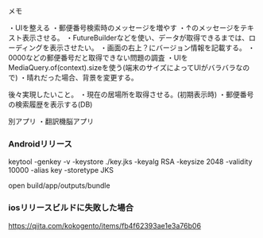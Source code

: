 メモ

・UIを整える
・郵便番号検索時のメッセージを増やす
・↑のメッセージをテキスト表示させる。
・FutureBuilderなどを使い、データが取得できるまでは、ローディングを表示させたい。
・画面の右上？にバージョン情報を記載する。
・0000などの郵便番号だと取得できない問題の調査
・UIをMediaQuery.of(context).sizeを使う(端末のサイズによってUIがバラバラなので)
・晴れだった場合、背景を変更する。

後々実現したいこと。
・現在の居場所を取得させる。(初期表示時)
・郵便番号の検索履歴を表示する(DB)


別アプリ
・翻訳機脳アプリ


### Androidリリース

keytool -genkey -v -keystore ./key.jks -keyalg RSA -keysize 2048 -validity 10000 -alias key -storetype JKS

open build/app/outputs/bundle



### iosリリースビルドに失敗した場合

https://qiita.com/kokogento/items/fb4f62393ae1e3a76b06







